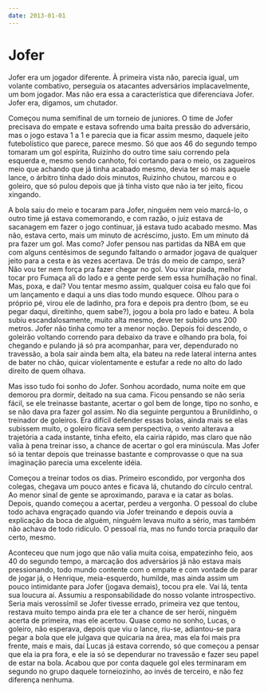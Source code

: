 ```yaml
---
date: 2013-01-01
---
```


Jofer
=====

Jofer era um jogador diferente. À primeira vista não, parecia igual, um volante combativo, perseguia os atacantes adversários implacavelmente, um bom jogador. Mas não era essa a característica que diferenciava Jofer. Jofer era, digamos, um chutador.

Começou numa semifinal de um torneio de juniores. O time de Jofer precisava do empate e estava sofrendo uma baita pressão do adversário, mas o jogo estava 1 a 1 e parecia que ia ficar assim mesmo, daquele jeito futebolístico que parece, parece mesmo. Só que aos 46 do segundo tempo tomaram um gol espírita, Ruizinho do outro time saiu correndo pela esquerda e, mesmo sendo canhoto, foi cortando para o meio, os zagueiros meio que achando que já tinha acabado mesmo, devia ter só mais aquele lance, o árbitro tinha dado dois minutos, Ruizinho chutou, marcou e o goleiro, que só pulou depois que já tinha visto que não ia ter jeito, ficou xingando.

A bola saiu do meio e tocaram para Jofer, ninguém nem veio marcá-lo, o outro time já estava comemorando, e com razão, o juiz estava de sacanagem em fazer o jogo continuar, já estava tudo acabado mesmo. Mas não, estava certo, mais um minuto de acréscimo, justo. Em um minuto dá pra fazer um gol. Mas como? Jofer pensou nas partidas da NBA em que com alguns centésimos de segundo faltando o armador jogava de qualquer jeito para a cesta e às vezes acertava. De trás do meio de campo, será? Não vou ter nem força pra fazer chegar no gol. Vou virar piada, melhor tocar pro Fumaça ali do lado e a gente perde sem essa humilhação no final. Mas, poxa, e daí? Vou tentar mesmo assim, qualquer coisa eu falo que foi um lançamento e daqui a uns dias todo mundo esquece. Olhou para o próprio pé, virou ele de ladinho, pra fora e depois pra dentro (bom, se eu pegar daqui, direitinho, quem sabe?), jogou a bola pro lado e bateu. A bola subiu escandalosamente, muito alta mesmo, deve ter subido uns 200 metros. Jofer não tinha como ter a menor noção. Depois foi descendo, o goleirão voltando correndo para debaixo da trave e olhando pra bola, foi chegando e pulando já só pra acompanhar, para ver, dependurado no travessão, a bola sair ainda bem alta, ela bateu na rede lateral interna antes de bater no chão, quicar violentamente e estufar a rede no alto do lado direito de quem olhava.

Mas isso tudo foi sonho do Jofer. Sonhou acordado, numa noite em que demorou pra dormir, deitado na sua cama. Ficou pensando se não seria fácil, se ele treinasse bastante, acertar o gol bem de longe, tipo no sonho, e se não dava pra fazer gol assim. No dia seguinte perguntou a Brunildinho, o treinador de goleiros. Era difícil defender essas bolas, ainda mais se elas subissem muito, o goleiro ficava sem perspectiva, o vento alterava a trajetória a cada instante, tinha efeito, ela cairia rápido, mas claro que não valia à pena treinar isso, a chance de acertar o gol era minúscula. Mas Jofer só ia tentar depois que treinasse bastante e comprovasse o que na sua imaginação parecia uma excelente idéia.

Começou a treinar todos os dias. Primeiro escondido, por vergonha dos colegas, chegava um pouco antes e ficava lá, chutando do círculo central. Ao menor sinal de gente se aproximando, parava e ia catar as bolas. Depois, quando começou a acertar, perdeu a vergonha. O pessoal do clube todo achava engraçado quando via Jofer treinando e depois ouvia a explicação da boca de alguém, ninguém levava muito a sério, mas também não achava de todo ridículo. O pessoal ria, mas no fundo torcia praquilo dar certo, mesmo.

Aconteceu que num jogo que não valia muita coisa, empatezinho feio, aos 40 do segundo tempo, a marcação dos adversários já não estava mais pressionando, todo mundo contente com o empate e com vontade de parar de jogar já, o Henrique, meia-esquerdo, humilde, mas ainda assim um pouco intimidante para Jofer (jogava demais), tocou pra ele. Vai lá, tenta sua loucura aí. Assumiu a responsabilidade do nosso volante introspectivo. Seria mais verossímil se Jofer tivesse errado, primeira vez que tentou, restava muito tempo ainda pra ele ter a chance de ser herói, ninguém acerta de primeira, mas ele acertou. Quase como no sonho, Lucas, o goleiro, não esperava, depois que viu o lance, riu-se, adiantou-se para pegar a bola que ele julgava que quicaria na área, mas ela foi mais pra frente, mais e mais, daí Lucas já estava correndo, só que começou a pensar que ela ia pra fora, e ele ia só se dependurar no travessão e fazer seu papel de estar na bola. Acabou que por conta daquele gol eles terminaram em segundo no grupo daquele torneiozinho, ao invés de terceiro, e não fez diferença nenhuma.
